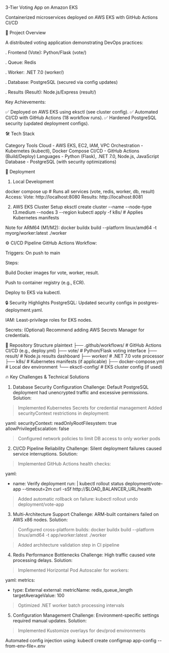 3-Tier Voting App on Amazon EKS

Containerized microservices deployed on AWS EKS with GitHub Actions CI/CD

📌 Project Overview

A distributed voting application demonstrating DevOps practices:

. Frontend (Vote): Python/Flask (vote/)

. Queue: Redis

. Worker: .NET 7.0 (worker/)

. Database: PostgreSQL (secured via config updates)

. Results (Result): Node.js/Express (result/)

Key Achievements:

✅ Deployed on AWS EKS using eksctl (see cluster config).
✅ Automated CI/CD with GitHub Actions (18 workflow runs).
✅ Hardened PostgreSQL security (updated deployment configs).

🛠️ Tech Stack

Category	Tools
Cloud	         -  AWS EKS, EC2, IAM, VPC
Orchestration  - 	Kubernetes (kubectl), Docker Compose
CI/CD	         -  GitHub Actions (Build/Deploy)
Languages     -	Python (Flask), .NET 7.0, Node.js, JavaScript
Database	     -   PostgreSQL (with security optimizations)

🚀 Deployment
1. Local Development

docker compose up  # Runs all services (vote, redis, worker, db, result)
Access:
Vote: http://localhost:8080
Results: http://localhost:8081

2. AWS EKS Cluster Setup
eksctl create cluster --name <cluster> --node-type t3.medium --nodes 3 --region <region>
kubectl apply -f k8s/  # Applies Kubernetes manifests

Note for ARM64 (M1/M2):
docker buildx build --platform linux/amd64 -t myorg/worker:latest ./worker

⚙️ CI/CD Pipeline
GitHub Actions Workflow:

Triggers: On push to main

Steps:

Build Docker images for vote, worker, result.

Push to container registry (e.g., ECR).

Deploy to EKS via kubectl.


🔒 Security Highlights
PostgreSQL: Updated security configs in postgres-deployment.yaml.

IAM: Least-privilege roles for EKS nodes.

Secrets: (Optional) Recommend adding AWS Secrets Manager for credentials.

📂 Repository Structure
plaintext
├── .github/workflows/  # GitHub Actions CI/CD (e.g., deploy.yml)
├── vote/               # Python/Flask voting interface
├── result/             # Node.js results dashboard
├── worker/             # .NET 7.0 vote processor
├── k8s/                # Kubernetes manifests (if applicable)
├── docker-compose.yml  # Local dev environment
└── eksctl-config/      # EKS cluster config (if used)


🔥 Key Challenges & Technical Solutions
 
1. Database Security Configuration
Challenge: Default PostgreSQL deployment had unencrypted traffic and excessive permissions.
Solution:
> Implemented Kubernetes Secrets for credential management
> Added securityContext restrictions in deployment:

yaml:
securityContext:
  readOnlyRootFilesystem: true
  allowPrivilegeEscalation: false
> Configured network policies to limit DB access to only worker pods

2. CI/CD Pipeline Reliability
Challenge: Silent deployment failures caused service interruptions.
Solution:
> Implemented GitHub Actions health checks:

yaml:
- name: Verify deployment
  run: |
    kubectl rollout status deployment/vote-app --timeout=2m
    curl -sSf http://$LOAD_BALANCER_URL/health
  
> Added automatic rollback on failure:
kubectl rollout undo deployment/vote-app

3. Multi-Architecture Support
Challenge: ARM-built containers failed on AWS x86 nodes.
Solution:
> Configured cross-platform builds: docker buildx build --platform linux/amd64 -t app/worker:latest ./worker
  
> Added architecture validation step in CI pipeline

4. Redis Performance Bottlenecks
Challenge: High traffic caused vote processing delays.
Solution:
> Implemented Horizontal Pod Autoscaler for workers:

yaml:
metrics:
  - type: External
    external:
      metricName: redis_queue_length
      targetAverageValue: 100
> Optimized .NET worker batch processing intervals

5. Configuration Management
Challenge: Environment-specific settings required manual updates.
Solution:
> Implemented Kustomize overlays for dev/prod environments

Automated config injection using:
kubectl create configmap app-config --from-env-file=.env

